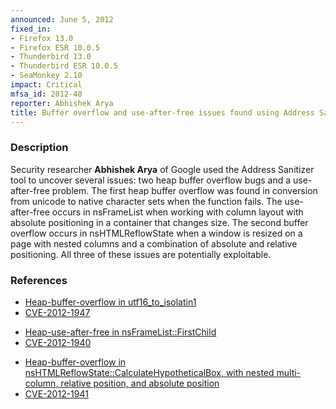```yaml
---
announced: June 5, 2012
fixed_in:
- Firefox 13.0
- Firefox ESR 10.0.5
- Thunderbird 13.0
- Thunderbird ESR 10.0.5
- SeaMonkey 2.10
impact: Critical
mfsa_id: 2012-40
reporter: Abhishek Arya
title: Buffer overflow and use-after-free issues found using Address Sanitizer
---
```


<h3>Description</h3>

<p>Security researcher <strong>Abhishek Arya</strong> of Google used the Address
Sanitizer tool to uncover several issues: two heap buffer overflow bugs and a
use-after-free problem. The first heap buffer overflow was found in conversion
from unicode to native character sets when the function fails. The
use-after-free occurs in nsFrameList when working with column layout with
absolute positioning in a container that changes size. The second buffer
overflow occurs in nsHTMLReflowState when a window is resized on a page with
nested columns and a combination of absolute and relative positioning. All three
of these issues are potentially exploitable.
</p>


<h3>References</h3>

<ul>
  <li><a href="https://bugzilla.mozilla.org/show_bug.cgi?id=744541">
      Heap-buffer-overflow in utf16_to_isolatin1</a></li> 
  <li><a href="http://cve.mitre.org/cgi-bin/cvename.cgi?name=CVE-2012-1947" class="ex-ref">CVE-2012-1947</a></li>
</ul>

<ul>
  <li><a href="https://bugzilla.mozilla.org/show_bug.cgi?id=747688">
      Heap-use-after-free in nsFrameList::FirstChild</a></li>
  <li><a href="http://cve.mitre.org/cgi-bin/cvename.cgi?name=CVE-2012-1940" class="ex-ref">CVE-2012-1940</a></li>
</ul>

<ul>
  <li><a href="https://bugzilla.mozilla.org/show_bug.cgi?id=750066">
      Heap-buffer-overflow in nsHTMLReflowState::CalculateHypotheticalBox, with
nested multi-column,  relative position, and absolute position</a></li>
  <li><a href="http://cve.mitre.org/cgi-bin/cvename.cgi?name=CVE-2012-1941" class="ex-ref">CVE-2012-1941</a></li>
</ul>



